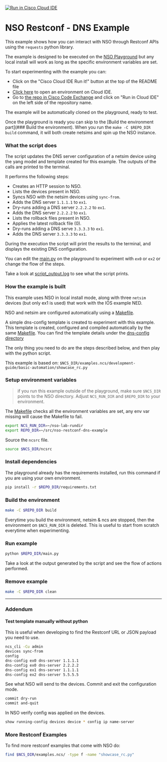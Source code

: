[![Run in Cisco Cloud IDE](https://static.production.devnetcloud.com/codeexchange/assets/images/devnet-runable-icon.svg)](https://developer.cisco.com/codeexchange/devenv/jillesca/nso-restconf-dns-example/)

# NSO Restconf - DNS Example

This example shows how you can interact with NSO through Restconf APIs using the `requests` python library.

The example is designed to be executed on the [NSO Playground](https://github.com/CiscoDevNet/NSO-Playground-Local-Install) but any local install will work as long as the specific environment variables are set.

To start experimenting with the example you can:

- Click on the "Cisco Cloud IDE Run it!" button at the top of the README file
- [Click here](https://developer.cisco.com/codeexchange/devenv/jillesca/nso-restconf-dns-example/) to open an environment on Cloud IDE.
- Go to [the repo in Cisco Code Exchange](https://developer.cisco.com/codeexchange/github/repo/jillesca/nso-restconf-dns-example/) and click on "Run in Cloud IDE" on the left side of the repository name.

The example will be automatically cloned on the playground, ready to test.

Once the playground is ready you can skip to the [Build the environment part](### Build the environment). When you run the `make -C $REPO_DIR build` command, it will both create netsims and spin up the NSO instance. 

### What the script does

The script updates the DNS server configuration of a netsim device using the yang model and template created for this example. The outputs of the calls are printed to the terminal.

It performs the following steps:

- Creates an HTTP session to NSO.
- Lists the devices present in NSO.
- Syncs NSO with the netsim devices using `sync-from`.
- Adds the DNS server `1.1.1.1` to `ex1`.
- Dry-runs adding a DNS server `2.2.2.2` to `ex1`.
- Adds the DNS server `2.2.2.2` to `ex1`.
- Lists the rollback files present in NSO.
- Applies the latest rollback file (0).
- Dry-runs adding a DNS serve `3.3.3.3` to `ex1`.
- Adds the DNS server `3.3.3.3` to `ex1`.

During the execution the script will print the results to the terminal, and displays the existing DNS configuration.

You can edit the [main.py](main.py) on the playground to experiment with `ex0` or `ex2` or change the flow of the steps.

Take a look at [script_output.log](script_output.log) to see what the script prints.

### How the example is built

This example uses NSO in local install mode, along with three `netsim` devices (but only ex1 is used) that work with the IOS example NED.

NSO and netsim are configured automatically using a [Makefile](Makefile).

A simple dns-config template is created to experiment with this example. This template is created, configured and compiled automatically by the same [Makefile](Makefile). You can find the template details under the [dns-config directory](dns-config/)

The only thing you need to do are the steps described below, and then play with the python script.

This example is based on: `$NCS_DIR/examples.ncs/development-guide/basic-automation/showcase_rc.py`

### Setup environment variables

> if you run this example outside of the playground, make sure `$NCS_DIR` points to the NSO directory. Adjust `NCS_RUN_DIR` and `$REPO_DIR` to your environment.

The [Makefile](Makefile) checks all the environment variables are set, any env var missing will cause the Makefile to fail.

```bash
export NCS_RUN_DIR=~/nso-lab-rundir
export REPO_DIR=~/src/nso-restconf-dns-example
```

Source the `ncsrc` file.

```bash
source $NCS_DIR/ncsrc
```

### Install dependencies

The playground already has the requirements installed, run this command if you are using your own environment.

```bash
pip install -r $REPO_DIR/requirements.txt
```

### Build the environment

```bash
make -C $REPO_DIR build
```

Everytime you build the environment, netsim & ncs are stopped, then the environment on `$NCS_RUN_DIR` is deleted. This is useful to start from scratch everytime when experimenting.

### Run example

```bash
python $REPO_DIR/main.py
```

Take a look at the output generated by the script and see the flow of actions performed.

### Remove example

```bash
make -C $REPO_DIR clean
```

---

### Addendum

#### Test template manually without python

This is useful when developing to find the Restconf URL or JSON payload you need to use.

```bash
ncs_cli -Cu admin
devices sync-from
config
dns-config ex0 dns-server 1.1.1.1
dns-config ex0 dns-server 2.2.2.2
dns-config ex1 dns-server 1.1.1.1
dns-config ex2 dns-server 5.5.5.5
```

See what NSO will send to the devices. Commit and exit the configuration mode.

```bash
commit dry-run
commit and-quit
```

In NSO verify config was applied on the devices.

```bash
show running-config devices device * config ip name-server
```

### More Restconf Examples

To find more restconf examples that come with NSO do:

```bash
find $NCS_DIR/examples.ncs/ -type f -name "showcase_rc.py"
```
